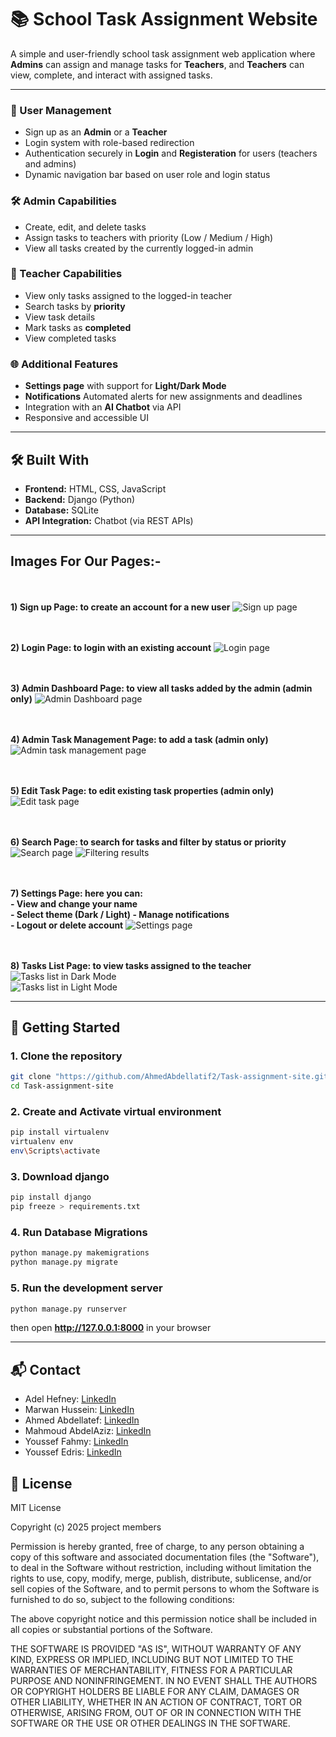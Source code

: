 # 📚 School Task Assignment Website

A simple and user-friendly school task assignment web application where **Admins** can assign and manage tasks for **Teachers**, and **Teachers** can view, complete, and interact with assigned tasks.

---

### 🔐 User Management
- Sign up as an **Admin** or a **Teacher**
- Login system with role-based redirection
- Authentication securely in **Login** and **Registeration** for users (teachers and admins)
- Dynamic navigation bar based on user role and login status

### 🛠️ Admin Capabilities
- Create, edit, and delete tasks
- Assign tasks to teachers with priority (Low / Medium / High)
- View all tasks created by the currently logged-in admin

### 📘 Teacher Capabilities
- View only tasks assigned to the logged-in teacher
- Search tasks by **priority**
- View task details
- Mark tasks as **completed**
- View completed tasks

### 🌐 Additional Features
- **Settings page** with support for **Light/Dark Mode**
- **Notifications** Automated alerts for new assignments and deadlines
- Integration with an **AI Chatbot** via API
- Responsive and accessible UI

---

## 🛠️ Built With

- **Frontend:** HTML, CSS, JavaScript
- **Backend:** Django (Python)
- **Database:** SQLite
- **API Integration:** Chatbot (via REST APIs)

---

## Images For Our Pages:-
<br><br>**1) Sign up Page: to create an account for a new user**
   ![Sign up page](Images/1.%20sign%20up.png)

<br><br>**2) Login Page: to login with an existing account**
   ![Login page](Images/1.%20login.png)

<br><br>**3) Admin Dashboard Page: to view all tasks added by the admin (admin only)**
   ![Admin Dashboard page](Images/2.%20admin%20dashboard.png)

<br><br>**4) Admin Task Management Page: to add a task (admin only)**
   ![Admin task management page](Images/2.%20admin%20task%20management.png)

<br><br>**5) Edit Task Page: to edit existing task properties (admin only)**
   ![Edit task page](Images/2.%20edit%20task.png)

<br><br>**6) Search Page: to search for tasks and filter by status or priority**
   ![Search page](Images/3.%20search.png)
   ![Filtering results](Images/3.%20search2.png)

<br><br>**7) Settings Page:
    here you can:  
       - View and change your name  
       - Select theme (Dark / Light)
       - Manage notifications  
       - Logout or delete account**
    ![Settings page](Images/4.%20settings.png)

<br><br>**8) Tasks List Page: to view tasks assigned to the teacher**
   ![Tasks list in Dark Mode](Images/5.%20tasks%20list%20darkMode.jpg)  
![Tasks list in Light Mode](Images/5.%20tasks%20list%20lightMode.jpg)

---

## 🚀 Getting Started

### 1. Clone the repository

```bash
git clone "https://github.com/AhmedAbdellatif2/Task-assignment-site.git"
cd Task-assignment-site
```

### 2. Create and Activate virtual environment
```bash
pip install virtualenv
virtualenv env
env\Scripts\activate
```
### 3. Download django
```bash
pip install django
pip freeze > requirements.txt
```

### 4. Run Database Migrations
 ```bash
 python manage.py makemigrations
 python manage.py migrate
 ```

### 5. Run the development server
```bash
python manage.py runserver
```

then open **http://127.0.0.1:8000** in your browser

---

## 📬 Contact
- Adel Hefney: [LinkedIn](https://www.linkedin.com/in/adel-hefny-75b6601bb)
- Marwan Hussein: [LinkedIn](http://www.linkedin.com/in/marawan-hussein-568373314)
- Ahmed Abdellatef: [LinkedIn](https://www.linkedin.com/in/ahmed-abdellatif-521b1b27b/)
- Mahmoud AbdelAziz: [LinkedIn](https://www.linkedin.com/in/mahmoud-abdelaziz-240012347?utm_source=share&utm_campaign=share_via&utm_content=profile&utm_medium=android_app)
- Youssef Fahmy: [LinkedIn](http://linkedin.com/in/youssefhassanfahmy2004/)
- Youssef Edris: [LinkedIn](http://www.linkedin.com/in/yousif-edris)

## 📜 License
MIT License

Copyright (c) 2025 project members

Permission is hereby granted, free of charge, to any person obtaining a copy
of this software and associated documentation files (the "Software"), to deal
in the Software without restriction, including without limitation the rights
to use, copy, modify, merge, publish, distribute, sublicense, and/or sell
copies of the Software, and to permit persons to whom the Software is
furnished to do so, subject to the following conditions:

The above copyright notice and this permission notice shall be included in all
copies or substantial portions of the Software.

THE SOFTWARE IS PROVIDED "AS IS", WITHOUT WARRANTY OF ANY KIND, EXPRESS OR
IMPLIED, INCLUDING BUT NOT LIMITED TO THE WARRANTIES OF MERCHANTABILITY,
FITNESS FOR A PARTICULAR PURPOSE AND NONINFRINGEMENT. IN NO EVENT SHALL THE
AUTHORS OR COPYRIGHT HOLDERS BE LIABLE FOR ANY CLAIM, DAMAGES OR OTHER
LIABILITY, WHETHER IN AN ACTION OF CONTRACT, TORT OR OTHERWISE, ARISING FROM,
OUT OF OR IN CONNECTION WITH THE SOFTWARE OR THE USE OR OTHER DEALINGS IN THE
SOFTWARE.
